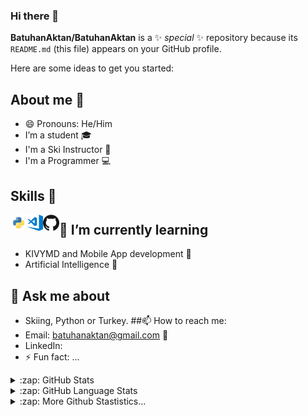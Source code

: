 ### Hi there 👋


**BatuhanAktan/BatuhanAktan** is a ✨ _special_ ✨ repository because its `README.md` (this file) appears on your GitHub profile.

Here are some ideas to get you started:

## About me 🔭
- 😄 Pronouns: He/Him
- I’m a student 🎓 
- I'm a Ski Instructor 🎿 
- I'm a Programmer 💻
## Skills 🤹‍
<img align="left" alt="Python" width="26px" src="https://raw.githubusercontent.com/github/explore/78df643247d429f6cc873026c0622819ad797942/topics/python/python.png" />
<img align="left" alt="Visual Studio Code" width="26px" src="https://raw.githubusercontent.com/github/explore/80688e429a7d4ef2fca1e82350fe8e3517d3494d/topics/visual-studio-code/visual-studio-code.png" />
<img align="left" alt="GitHub" width="26px" src="https://raw.githubusercontent.com/github/explore/78df643247d429f6cc873026c0622819ad797942/topics/github/github.png" />

## 🌱 I’m currently learning 
- KIVYMD and Mobile App development 📱
- Artificial Intelligence 🤖
## 💬 Ask me about
- Skiing, Python or Turkey.
##📫 How to reach me:
- Email: batuhanaktan@gmail.com 📧
- LinkedIn: 
- ⚡ Fun fact: ...
<details>
  <summary>:zap: GitHub Stats</summary>

  <img align="left" alt="JodyZ0203's GitHub Stats" src="https://github-readme-stat.jodyz0203.vercel.app/api?username=jodyz0203&show_icons=true&hide_border=true" />

</details>

<details>
  <summary>:zap: GitHub Language Stats</summary>
  
  [![Top Langs](https://github-readme-stats.vercel.app/api/top-langs/?username=jodyz0203&layout=compact)](https://github.com/anuraghazra/github-readme-stats)
</details>

<details>
  <summary>:zap: More Github Stastistics...</summary>
  <p align = "center">
    <img src="https://wakatime.com/share/@647db372-066e-49a9-90a2-4f9e71bdc070/ba83aa0b-96d7-4cd8-9bad-dc878a63853a.svg" height="395"/>
  </p>
</details>


<!--START_SECTION:waka-->
<!--END_SECTION:waka-->
